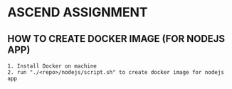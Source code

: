 # ASCEND ASSIGNMENT

## HOW TO CREATE DOCKER IMAGE (FOR NODEJS APP)
    1. Install Docker on machine
    2. run "./<repo>/nodejs/script.sh" to create docker image for nodejs app